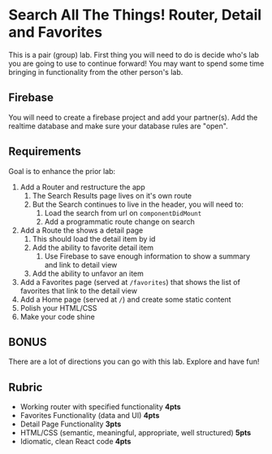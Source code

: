 Search All The Things! Router, Detail and Favorites
===

This is a pair (group) lab. First thing you will need to do is decide who's lab you are going 
to use to continue forward! You may want to spend some time bringing in functionality from the
other person's lab.

## Firebase

You will need to create a firebase project and add your partner(s). Add the realtime database and
make sure your database rules are "open".

## Requirements

Goal is to enhance the prior lab:

1. Add a Router and restructure the app
    1. The Search Results page lives on it's own route
    1. But the Search continues to live in the header, you will need to:
        1. Load the search from url on `componentDidMount`
        1. Add a programmatic route change on search
1. Add a Route the shows a detail page
    1. This should load the detail item by id
    1. Add the ability to favorite detail item
        1. Use Firebase to save enough information to show a summary and link to detail view
    1. Add the ability to unfavor an item
1. Add a Favorites page (served at `/favorites`) that shows the list of favorites that link to the detail view
1. Add a Home page (served at `/`) and create some static content
1. Polish your HTML/CSS
1. Make your code shine

## BONUS

There are a lot of directions you can go with this lab. Explore and have fun!

## Rubric

* Working router with specified functionality **4pts**
* Favorites Functionality (data and UI) **4pts**
* Detail Page Functionality **3pts**
* HTML/CSS (semantic, meaningful, appropriate, well structured) **5pts**
* Idiomatic, clean React code **4pts**

    
